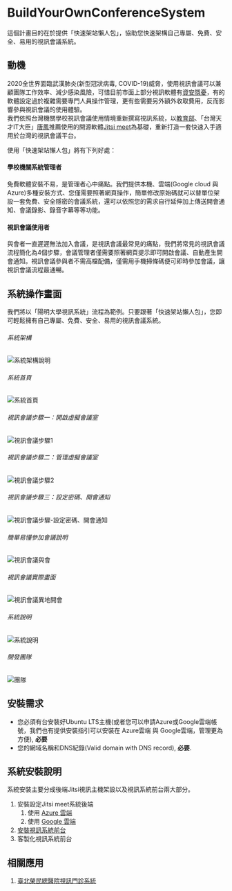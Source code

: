 # BuildYourOwnConferenceSystem
這個計畫目的在於提供「快速架站懶人包」，協助您快速架構自己專屬、免費、安全、易用的視訊會議系統。

## 動機
2020全世界面臨武漢肺炎(新型冠狀病毒, COVID-19)威脅，使用視訊會議可以兼顧團隊工作效率、減少感染風險，可惜目前市面上部分視訊軟體有[資安隱憂](https://3c.ltn.com.tw/news/40047 "自由時報")，有的軟體設定過於複雜需要專門人員操作管理，更有些需要另外額外收取費用，反而影響參與視訊會議的使用體驗。<br>
我們依照台灣機關學校視訊會議使用情境重新撰寫視訊系統，以[教育部](https://depart.moe.edu.tw/ED2700/News_Content.aspx?n=727087A8A1328DEE&s=868B3A6EDF9BA52D)、「台灣天才IT大臣」[唐鳳](https://3c.ltn.com.tw/news/40055)推薦使用的開源軟體[Jitsi meet](https://https://meet.jit.si/)為基礎，重新打造一套快速入手適用於台灣的視訊會議平台。<br>


使用「快速架站懶人包」將有下列好處：
   #### 學校機關系統管理者 
免費軟體安裝不易，是管理者心中痛點。我們提供本機、雲端(Google cloud 與 Azure)多種安裝方式、您僅需要照著網頁操作，簡單修改原始碼就可以替單位架設一套免費、安全隱密的會議系統，還可以依照您的需求自行延伸加上傳送開會通知、會議錄影、錄音字幕等等功能。
   #### 視訊會議使用者
與會者一直遲遲無法加入會議，是視訊會議最常見的痛點，我們將常見的視訊會議流程簡化為4個步驟，會議管理者僅需要照著網頁提示即可開啟會議、自動產生開會通知。視訊會議參與者不需高檔配備，僅需用手機掃條碼便可即時參加會議，讓視訊會議流程最通暢。

## 系統操作畫面
我們將以「陽明大學視訊系統」流程為範例。只要跟著「快速架站懶人包」，您即可輕鬆擁有自己專屬、免費、安全、易用的視訊會議系統。
###### 系統架構
![系統架構說明](https://github.com/Yuchunchen/BuildYourOwnConferenceSystem/blob/master/docs/images/thesystem_architecture.png "系統架構說明")

###### 系統首頁
![系統首頁](https://github.com/Yuchunchen/BuildYourOwnConferenceSystem/blob/master/docs/images/desktop_screen010.png "系統首頁")

###### 視訊會議步驟一：開啟虛擬會議室
![視訊會議步驟1](https://github.com/Yuchunchen/BuildYourOwnConferenceSystem/blob/master/docs/images/desktop_screen020.png "視訊會議步驟一：開啟虛擬會議室")

###### 視訊會議步驟二：管理虛擬會議室
![視訊會議步驟2](https://github.com/Yuchunchen/BuildYourOwnConferenceSystem/blob/master/docs/images/desktop_screen030.png "視訊會議步驟二：管理虛擬會議室")

###### 視訊會議步驟三：設定密碼、開會通知
![視訊會議步驟-設定密碼、開會通知](https://github.com/Yuchunchen/BuildYourOwnConferenceSystem/blob/master/docs/images/desktop_screen031.png "視訊會議步驟三：設定密碼、開會通知")

###### 簡單易懂參加會議說明
![視訊會議與會](https://github.com/Yuchunchen/BuildYourOwnConferenceSystem/blob/master/docs/images/desktop_screen040.png)

###### 視訊會議實際畫面
![視訊會議異地開會](https://github.com/Yuchunchen/BuildYourOwnConferenceSystem/blob/master/docs/images/desktop_screen041.png)

###### 系統說明
![系統說明](https://github.com/Yuchunchen/BuildYourOwnConferenceSystem/blob/master/docs/images/desktop_screen050.png)

###### 開發團隊
![團隊](https://github.com/Yuchunchen/BuildYourOwnConferenceSystem/blob/master/docs/images/desktop_screen060.png)

## 安裝需求
* 您必須有台安裝好Ubuntu LTS主機(或者您可以申請Azure或Google雲端帳號，我們也有提供安裝指引可以安裝在 Azure雲端 與 Google雲端，管理更為方便), **必要**
* 您的網域名稱和DNS紀錄(Valid domain with DNS record), **必要**.

## 系統安裝說明
系統安裝主要分成後端Jitsi視訊主機架設以及視訊系統前台兩大部分。
1. 安裝設定Jitsi meet系統後端
   1. 使用 [Azure 雲端](./docs/install_jitsi_azure.md)
   2. 使用 [Google 雲端](./docs/install_jitsi_google.md)
2. [安裝視訊系統前台](./docs/install_conferencesystem.md)
3. 客製化視訊系統前台

## 相關應用
1. [臺北榮民總醫院視訊門診系統](https://www.vghtpe.gov.tw/News!one.action?nid=6396)